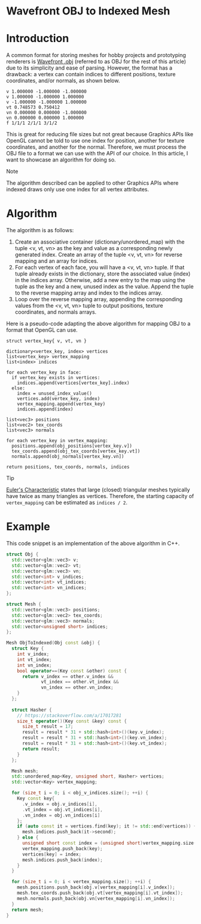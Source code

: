 # Wavefront OBJ to Indexed Mesh

# Introduction

A common format for storing meshes for hobby projects and prototyping renderers is [Wavefront .obj](https://en.wikipedia.org/wiki/Wavefront_.obj_file) (referred to as OBJ for the rest of this article) due to its simplicity and ease of parsing. However, the format has a drawback: a vertex can contain indices to different positions, texture coordinates, and/or normals, as shown below.

```
v 1.000000 -1.000000 -1.000000
v 1.000000 -1.000000 1.000000
v -1.000000 -1.000000 1.000000
vt 0.748573 0.750412
vn 0.000000 0.000000 -1.000000
vn 0.000000 0.000000 1.000000
f 1/1/1 2/1/1 3/1/2
```

This is great for reducing file sizes but not great because Graphics APIs like OpenGL cannot be told to use one index for position, another for texture coordinates, and another for the normal. Therefore, we must process the OBJ file to a format we can use with the API of our choice. In this article, I want to showcase an algorithm for doing so.

> [!NOTE]
> The algorithm described can be applied to other Graphics APIs where indexed draws only use one index for all vertex attributes.

# Algorithm

The algorithm is as follows:

1. Create an associative container (dictionary/unordered_map) with the tuple <v, vt, vn> as the key and value as a corresponding newly generated index. Create an array of the tuple <v, vt, vn> for reverse mapping and an array for indices.
2. For each vertex of each face, you will have a <v, vt, vn> tuple. If that tuple already exists in the dictionary, store the associated value (index) in the indices array. Otherwise, add a new entry to the map using the tuple as the key and a new, unused index as the value. Append the tuple to the reverse mapping array and index to the indices array.
3. Loop over the reverse mapping array, appending the corresponding values from the <v, vt, vn> tuple to output positions, texture coordinates, and normals arrays.

Here is a pseudo-code adapting the above algorithm for mapping OBJ to a format that OpenGL can use.

```
struct vertex_key{ v, vt, vn }

dictionary<vertex_key, index> vertices
list<vertex_key> vertex_mapping
list<index> indices

for each vertex_key in face:
  if vertex_key exists in vertices:
    indices.append(vertices[vertex_key].index)
  else:
    index = unused_index_value()
    vertices.add(vertex_key, index)
    vertex_mapping.append(vertex_key)
    indices.append(index)

list<vec3> positions
list<vec2> tex_coords
list<vec3> normals

for each vertex_key in vertex_mapping:
  positions.append(obj_positions[vertex_key.v])
  tex_coords.append(obj_tex_coords[vertex_key.vt])
  normals.append(obj_normals[vertex_key.vn])

return positions, tex_coords, normals, indices
```

> [!TIP]
> [Euler's Characteristic](https://en.wikipedia.org/wiki/Euler_characteristic) states that large (closed) triangular meshes typically have twice as many triangles as vertices. Therefore, the starting capacity of `vertex_mapping` can be estimated as `indices / 2`.

# Example

This code snippet is an implementation of the above algorithm in C++.

```cpp
struct Obj {
  std::vector<glm::vec3> v;
  std::vector<glm::vec2> vt;
  std::vector<glm::vec3> vn;
  std::vector<int> v_indices;
  std::vector<int> vt_indices;
  std::vector<int> vn_indices;
};

struct Mesh {
  std::vector<glm::vec3> positions;
  std::vector<glm::vec2> tex_coords;
  std::vector<glm::vec3> normals;
  std::vector<unsigned short> indices;
};

Mesh ObjToIndexed(Obj const &obj) {
  struct Key {
    int v_index;
    int vt_index;
    int vn_index;
    bool operator==(Key const &other) const {
      return v_index == other.v_index &&
             vt_index == other.vt_index &&
             vn_index == other.vn_index;
    }
  };
  
  struct Hasher {
    // https://stackoverflow.com/a/17017281
    size_t operator()(Key const &key) const {
      size_t result = 17;
      result = result * 31 + std::hash<int>()(key.v_index);
      result = result * 31 + std::hash<int>()(key.vn_index);
      result = result * 31 + std::hash<int>()(key.vt_index);
      return result;
    }
  };

  Mesh mesh;
  std::unordered_map<Key, unsigned short, Hasher> vertices;
  std::vector<Key> vertex_mapping;

  for (size_t i = 0; i < obj_v_indices.size(); ++i) {
    Key const key{
      .v_index = obj.v_indices[i],
      .vt_index = obj.vt_indices[i],
      .vn_index = obj.vn_indices[i]
    };
    if (auto const it = vertices.find(key); it != std::end(vertices)) {
      mesh.indices.push_back(it->second);
    } else {
      unsigned short const index = (unsigned short)vertex_mapping.size();
      vertex_mapping.push_back(key);
      vertices[key] = index;
      mesh.indices.push_back(index);
    }
  }

  for (size_t i = 0; i < vertex_mapping.size(); ++i) {
    mesh.positions.push_back(obj.v[vertex_mapping[i].v_index]);
    mesh.tex_coords.push_back(obj.vt[vertex_mapping[i].vt_index]);
    mesh.normals.push_back(obj.vn[vertex_mapping[i].vn_index]);
  }
  return mesh;
}
```
